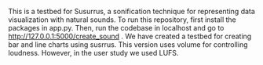 This is a testbed for Susurrus, a sonification technique for representing data visualization with natural sounds.
To run this repository, first install the packages in app.py.
Then, run the codebase in localhost and go to http://127.0.0.1:5000/create_sound .
We have created a testbed for creating bar and line charts using susrrus.
This version uses volume for controlling loudness. However, in the user study we used LUFS.
